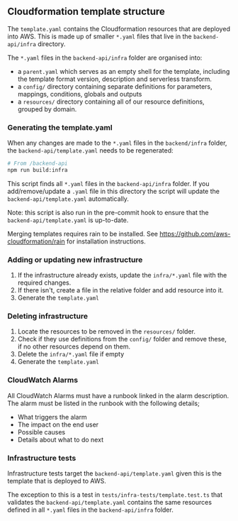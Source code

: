 ## Cloudformation template structure

The `template.yaml` contains the Cloudformation resources that are deployed into AWS. This is made up of smaller `*.yaml` files that live in the `backend-api/infra` directory. 

The `*.yaml` files in the `backend-api/infra` folder are organised into:
- a `parent.yaml` which serves as an empty shell for the template, including the template format version, description and serverless transform.
- a `config/` directory containing separate definitions for parameters, mappings, conditions, globals and outputs
- a `resources/` directory containing all of our resource definitions, grouped by domain.

### Generating the template.yaml
When any changes are made to the `*.yaml` files in the `backend/infra` folder, the `backend-api/template.yaml` needs to be regenerated:

```bash
# From /backend-api
npm run build:infra
```

This script finds all `*.yaml` files in the `backend-api/infra` folder. If you add/remove/update a `.yaml` file in this directory the script will update the `backend-api/template.yaml` automatically.

Note: this script is also run in the pre-commit hook to ensure that the `backend-api/template.yaml` is up-to-date.

Merging templates requires rain to be installed. See https://github.com/aws-cloudformation/rain for installation instructions.

### Adding or updating new infrastructure
1) If the infrastructure already exists, update the `infra/*.yaml` file with the required changes.
2) If there isn't, create a file in the relative folder and add resource into it.
3) Generate the `template.yaml`

### Deleting infrastructure
1) Locate the resources to be removed in the `resources/` folder.
2) Check if they use definitions from the `config/` folder and remove these, if no other resources depend on them.
3) Delete the `infra/*.yaml` file if empty
4) Generate the `template.yaml`

### CloudWatch Alarms
All CloudWatch Alarms must have a runbook linked in the alarm description. The alarm must be listed in the runbook with the following details;
- What triggers the alarm
- The impact on the end user
- Possible causes
- Details about what to do next

### Infrastructure tests
Infrastructure tests target the `backend-api/template.yaml` given this is the template that is deployed to AWS. 

The exception to this is a test in `tests/infra-tests/template.test.ts` that validates the `backend-api/template.yaml` contains the same resources defined in all `*.yaml` files in the `backend-api/infra` folder.